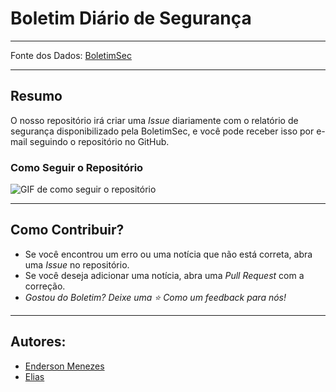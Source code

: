 # Boletim Diário de Segurança

---

Fonte dos Dados: [BoletimSec](https://boletimsec.com.br/boletim-diario-ciberseguranca/)

---

## Resumo

O nosso repositório irá criar uma _Issue_ diariamente com o relatório de segurança disponibilizado pela BoletimSec, e você pode receber isso por e-mail seguindo o repositório no GitHub.

### Como Seguir o Repositório

![GIF de como seguir o repositório](assets/resume.gif)

---

## Como Contribuir?
- Se você encontrou um erro ou uma notícia que não está correta, abra uma _Issue_ no repositório.
- Se você deseja adicionar uma notícia, abra uma _Pull Request_ com a correção.
- *Gostou do Boletim? Deixe uma :star: Como um feedback para nós!*

---

## Autores:

- [Enderson Menezes](https://github.com/endersonmenezes)
- [Elias](https://github.com/ArtumosGOC)
